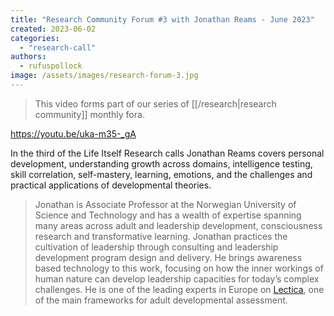 ```yaml
---
title: "Research Community Forum #3 with Jonathan Reams - June 2023"
created: 2023-06-02
categories: 
  - "research-call"
authors: 
  - rufuspollock
image: /assets/images/research-forum-3.jpg
---
```

>This video forms part of our series of [[/research|research community]] monthly fora.

https://youtu.be/uka-m35-_gA

In the third of the Life Itself Research calls Jonathan Reams covers personal development, understanding growth across domains, intelligence testing, skill correlation, self-mastery, learning, emotions, and the challenges and practical applications of developmental theories. 

>Jonathan is Associate Professor at the Norwegian University of Science and Technology and has a wealth of expertise spanning many areas across adult and leadership development, consciousness research and transformative learning. Jonathan practices the cultivation of leadership through consulting and leadership development program design and delivery. He brings awareness based technology to this work, focusing on how the inner workings of human nature can develop leadership capacities for today’s complex challenges. He is one of the leading experts in Europe on [Lectica](https://lecticalive.org), one of the main frameworks for adult developmental assessment.

